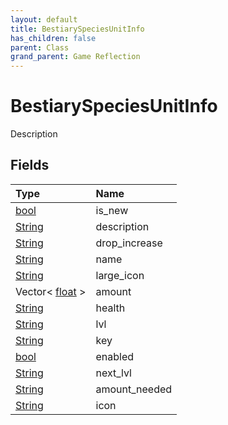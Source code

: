 ```yaml
---
layout: default
title: BestiarySpeciesUnitInfo
has_children: false
parent: Class
grand_parent: Game Reflection
---
```

# BestiarySpeciesUnitInfo
Description 

## Fields
| Type | Name |
|:-------------|:--------------|
| [bool](/game-reflection/components/bool.md) | is_new |
| [String](/game-reflection/components/string.md) | description |
| [String](/game-reflection/components/string.md) | drop_increase |
| [String](/game-reflection/components/string.md) | name |
| [String](/game-reflection/components/string.md) | large_icon |
| Vector< [float](/game-reflection/components/float.md) > | amount |
| [String](/game-reflection/components/string.md) | health |
| [String](/game-reflection/components/string.md) | lvl |
| [String](/game-reflection/components/string.md) | key |
| [bool](/game-reflection/components/bool.md) | enabled |
| [String](/game-reflection/components/string.md) | next_lvl |
| [String](/game-reflection/components/string.md) | amount_needed |
| [String](/game-reflection/components/string.md) | icon |
